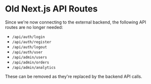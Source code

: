 # Old Next.js API Routes

Since we're now connecting to the external backend, the following API routes are no longer needed:

- `/api/auth/login`
- `/api/auth/register`
- `/api/auth/logout`
- `/api/auth/user`
- `/api/admin/users`
- `/api/admin/orders`
- `/api/admin/analytics`

These can be removed as they're replaced by the backend API calls.
